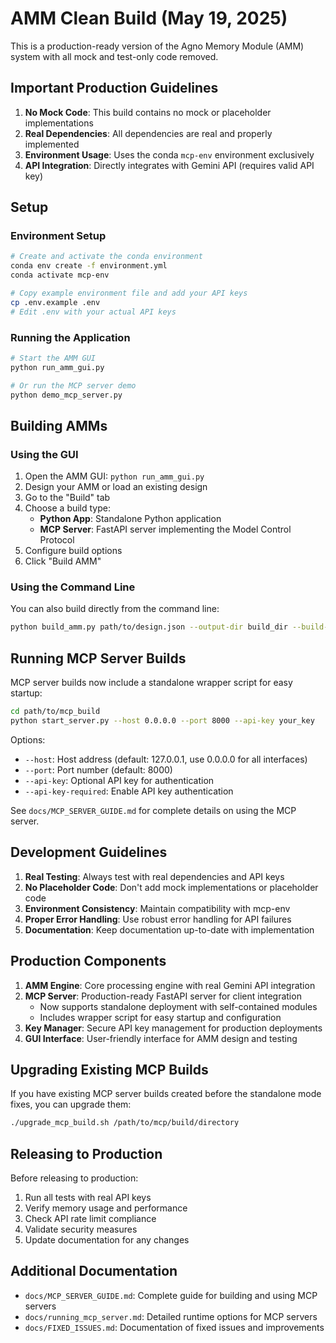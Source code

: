 # AMM Clean Build (May 19, 2025)

This is a production-ready version of the Agno Memory Module (AMM) system with all mock and test-only code removed.

## Important Production Guidelines

1. **No Mock Code**: This build contains no mock or placeholder implementations
2. **Real Dependencies**: All dependencies are real and properly implemented
3. **Environment Usage**: Uses the conda `mcp-env` environment exclusively
4. **API Integration**: Directly integrates with Gemini API (requires valid API key)

## Setup

### Environment Setup

```bash
# Create and activate the conda environment
conda env create -f environment.yml
conda activate mcp-env

# Copy example environment file and add your API keys
cp .env.example .env
# Edit .env with your actual API keys
```

### Running the Application

```bash
# Start the AMM GUI
python run_amm_gui.py

# Or run the MCP server demo
python demo_mcp_server.py
```

## Building AMMs

### Using the GUI

1. Open the AMM GUI: `python run_amm_gui.py`
2. Design your AMM or load an existing design
3. Go to the "Build" tab
4. Choose a build type:
   - **Python App**: Standalone Python application
   - **MCP Server**: FastAPI server implementing the Model Control Protocol
5. Configure build options
6. Click "Build AMM"

### Using the Command Line

You can also build directly from the command line:

```bash
python build_amm.py path/to/design.json --output-dir build_dir --build-type mcp_server
```

## Running MCP Server Builds

MCP server builds now include a standalone wrapper script for easy startup:

```bash
cd path/to/mcp_build
python start_server.py --host 0.0.0.0 --port 8000 --api-key your_key
```

Options:
- `--host`: Host address (default: 127.0.0.1, use 0.0.0.0 for all interfaces)
- `--port`: Port number (default: 8000)
- `--api-key`: Optional API key for authentication
- `--api-key-required`: Enable API key authentication

See `docs/MCP_SERVER_GUIDE.md` for complete details on using the MCP server.

## Development Guidelines

1. **Real Testing**: Always test with real dependencies and API keys
2. **No Placeholder Code**: Don't add mock implementations or placeholder code
3. **Environment Consistency**: Maintain compatibility with mcp-env
4. **Proper Error Handling**: Use robust error handling for API failures
5. **Documentation**: Keep documentation up-to-date with implementation

## Production Components

1. **AMM Engine**: Core processing engine with real Gemini API integration
2. **MCP Server**: Production-ready FastAPI server for client integration
   - Now supports standalone deployment with self-contained modules
   - Includes wrapper script for easy startup and configuration
3. **Key Manager**: Secure API key management for production deployments
4. **GUI Interface**: User-friendly interface for AMM design and testing

## Upgrading Existing MCP Builds

If you have existing MCP server builds created before the standalone mode fixes, you can upgrade them:

```bash
./upgrade_mcp_build.sh /path/to/mcp/build/directory
```

## Releasing to Production

Before releasing to production:

1. Run all tests with real API keys
2. Verify memory usage and performance
3. Check API rate limit compliance
4. Validate security measures
5. Update documentation for any changes

## Additional Documentation

- `docs/MCP_SERVER_GUIDE.md`: Complete guide for building and using MCP servers
- `docs/running_mcp_server.md`: Detailed runtime options for MCP servers
- `docs/FIXED_ISSUES.md`: Documentation of fixed issues and improvements